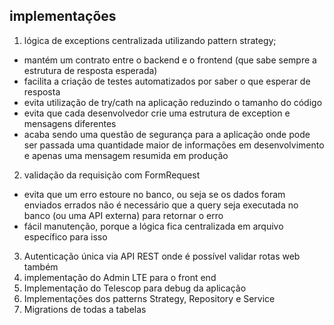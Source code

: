 ## implementações

1. lógica de exceptions centralizada utilizando pattern strategy;
 - mantém um contrato entre o backend e o frontend (que sabe sempre a estrutura de resposta esperada)
 - facilita a criação de testes automatizados por saber o que esperar de resposta
 - evita utilização de try/cath na aplicação reduzindo o tamanho do código
 - evita que cada desenvolvedor crie uma estrutura de exception e mensagens diferentes
 - acaba sendo uma questão de segurança para a aplicação onde pode ser passada uma quantidade maior de informações em desenvolvimento e apenas uma mensagem resumida em produção

2.  validação da requisição com FormRequest
 - evita que um erro estoure no banco, ou seja se os dados foram enviados errados não é necessário que a query seja executada no banco (ou uma API externa) para retornar o erro
 -  fácil manutenção, porque a lógica fica centralizada em arquivo específico para isso

3. Autenticação única via API REST onde é possível validar rotas web também 
4. implementação do Admin LTE para o front end
5. Implementação do Telescop para debug da aplicação
6. Implementações dos patterns Strategy, Repository e Service
7. Migrations de todas a tabelas
